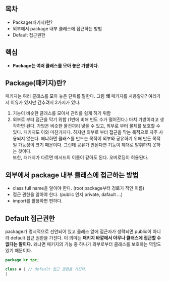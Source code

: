 ## 목차
- Package(패키지)란?
- 외부에서 package 내부 클래스에 접근하는 방법
- Default 접근권한
## 핵심
- **Package는 여러 클래스를 모아 놓은 가방이다.**

## Package(패키지)란?
패키지는 여러 클래스를 모아 놓은 단위를 말한다. 그럼 **왜** 패키지를 사용할까? 여러가지 이유가 있지만 간추려서 2가지가 있다.<br>
1. 기능이 비슷한 클래스를 모아서 관리를 쉽게 하기 위함
2. 외부로 부터 접근을 막기 위함 (1번에 비해 빈도 수가 떨어진다.)
마치 가방이라고 생각하면 된다. 가방은 비슷한 물건끼리 넣을 수 있고, 외부로 부터 물체를 보호할 수 있다. 패키지도 이와 마찬가지다. 하지만 외부로 부터 접근을 막는 목적으로 자주 사용되지 않는다. 왜냐하면 클래스를 만드는 목적이 외부와 공유하기 위해 만든 목적일 가능성이 크기 때문이다. 그런데 공유가 안된다면 기능이 제대로 발휘하지 못하는 것이다.<br>
또한, 패캐지가 다르면 메서드의 이름이 같아도 된다. 오버로딩이 허용된다.

## 외부에서 package 내부 클래스에 접근하는 방법
- class full name을 알아야 한다. (root package부터 경로가 적인 이름)
- 접근 권한을 알아야 한다. (public 인지 private, dafault ...)
- import를 활용하면 편하다.

## Default 접근권한
package가 명시적으로 선언되어 있고 클래스 앞에 접근자가 생략되면 public이 아니라 default 접근 권한을 가진다. 이 의미는 **패키지 바깥에서 아무나 클래스에 접근할 수 없다는 말이다.** 왜냐면 패키지의 기능 중 하나가 외부로부터 클래스를 보호하는 역할도 있기 때문이다.
```java
package kr.tpc;

class A { // default 접근 권한을 가진다.
}
```
